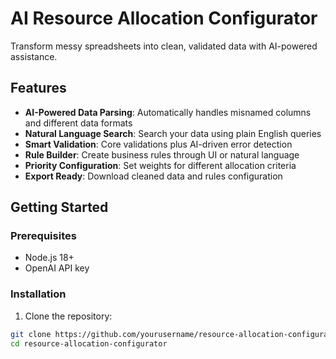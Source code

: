 # AI Resource Allocation Configurator

Transform messy spreadsheets into clean, validated data with AI-powered assistance.

## Features

- **AI-Powered Data Parsing**: Automatically handles misnamed columns and different data formats
- **Natural Language Search**: Search your data using plain English queries
- **Smart Validation**: Core validations plus AI-driven error detection
- **Rule Builder**: Create business rules through UI or natural language
- **Priority Configuration**: Set weights for different allocation criteria
- **Export Ready**: Download cleaned data and rules configuration

## Getting Started

### Prerequisites

- Node.js 18+ 
- OpenAI API key

### Installation

1. Clone the repository:
```bash
git clone https://github.com/yourusername/resource-allocation-configurator.git
cd resource-allocation-configurator